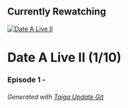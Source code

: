﻿
## Currently Rewatching

[![Date A Live II](https://s4.anilist.co/file/anilistcdn/media/anime/cover/medium/nx19163-eHXj3mNRaOXt.jpg)](https://anilist.co/anime/19163)

# Date A Live II (1/10)

### Episode 1 - 

###### *Generated with [Taiga Update Git](https://github.com/nike4613/taiga-update-git)*